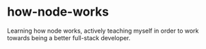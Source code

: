 # how-node-works
Learning how node works, actively teaching myself in order to work towards being a better full-stack developer.
